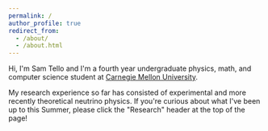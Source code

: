 ```yaml
---
permalink: /
author_profile: true
redirect_from: 
  - /about/
  - /about.html
---
```


Hi, I'm Sam Tello and I'm a fourth year undergraduate physics, math, and computer science student at [Carnegie Mellon University](https://www.cmu.edu/). 

My research experience so far has consisted of experimental and more recently theoretical neutrino physics. If you're curious about what I've been up to this Summer, please click the "Research" header at the top of the page! 
